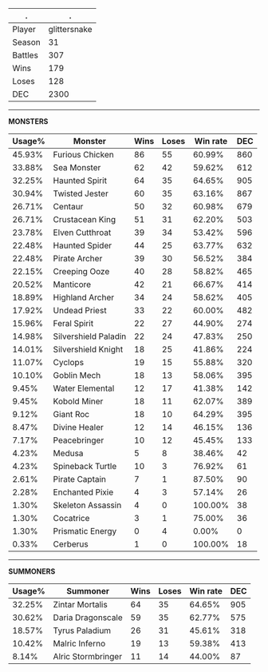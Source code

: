 .|.
|-|-
Player|glittersnake
Season|31
Battles|307
Wins|179
Loses|128
DEC|2300

---
**MONSTERS**

Usage%|Monster|Wins|Loses|Win rate|DEC|
-|-|-|-|-|-|
45.93%|Furious Chicken|86|55|60.99%|860|
33.88%|Sea Monster|62|42|59.62%|612|
32.25%|Haunted Spirit|64|35|64.65%|905|
30.94%|Twisted Jester|60|35|63.16%|867|
26.71%|Centaur|50|32|60.98%|679|
26.71%|Crustacean King|51|31|62.20%|503|
23.78%|Elven Cutthroat|39|34|53.42%|596|
22.48%|Haunted Spider|44|25|63.77%|632|
22.48%|Pirate Archer|39|30|56.52%|384|
22.15%|Creeping Ooze|40|28|58.82%|465|
20.52%|Manticore|42|21|66.67%|414|
18.89%|Highland Archer|34|24|58.62%|405|
17.92%|Undead Priest|33|22|60.00%|482|
15.96%|Feral Spirit|22|27|44.90%|274|
14.98%|Silvershield Paladin|22|24|47.83%|250|
14.01%|Silvershield Knight|18|25|41.86%|224|
11.07%|Cyclops|19|15|55.88%|320|
10.10%|Goblin Mech|18|13|58.06%|395|
9.45%|Water Elemental|12|17|41.38%|142|
9.45%|Kobold Miner|18|11|62.07%|389|
9.12%|Giant Roc|18|10|64.29%|395|
8.47%|Divine Healer|12|14|46.15%|136|
7.17%|Peacebringer|10|12|45.45%|133|
4.23%|Medusa|5|8|38.46%|42|
4.23%|Spineback Turtle|10|3|76.92%|61|
2.61%|Pirate Captain|7|1|87.50%|90|
2.28%|Enchanted Pixie|4|3|57.14%|26|
1.30%|Skeleton Assassin|4|0|100.00%|38|
1.30%|Cocatrice|3|1|75.00%|36|
1.30%|Prismatic Energy|0|4|0.00%|0|
0.33%|Cerberus|1|0|100.00%|18|

---
**SUMMONERS**

Usage%|Summoner|Wins|Loses|Win rate|DEC|
-|-|-|-|-|-|
32.25%|Zintar Mortalis|64|35|64.65%|905|
30.62%|Daria Dragonscale|59|35|62.77%|575|
18.57%|Tyrus Paladium|26|31|45.61%|318|
10.42%|Malric Inferno|19|13|59.38%|413|
8.14%|Alric Stormbringer|11|14|44.00%|87|
